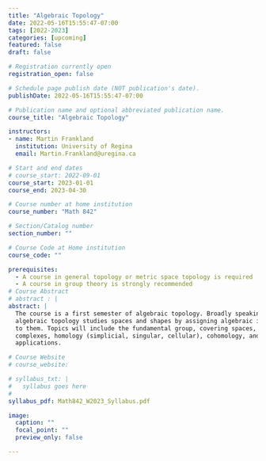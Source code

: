 ```yaml
---
title: "Algebraic Topology"
date: 2022-05-16T15:55:47-07:00
tags: [2022-2023]
categories: [upcoming]
featured: false
draft: false

# Registration currently open
registration_open: false

# Schedule page publish date (NOT publication's date).
publishDate: 2022-05-16T15:55:47-07:00

# Publication name and optional abbreviated publication name.
course_title: "Algebraic Topology"

instructors:
- name: Martin Frankland
  institution: University of Regina
  email: Martin.Frankland@uregina.ca

# Start and end dates
# course_start: 2022-09-01
course_start: 2023-01-01
course_end: 2023-04-30

# Course number at home institution
course_number: "Math 842"

# Section/Catalog number
section_number: ""

# Course Code at Home institution
course_code: ""

prerequisites:
  - A course in general topology or metric space topology is required
  - A course in group theory is strongly recommended
# Course Abstract
# abstract : |
abstract: |
  The course is a first semester of algebraic topology. Broadly speaking,
  algebraic topology studies spaces and shapes by assigning algebraic invariants
  to them. Topics will include the fundamental group, covering spaces, CW
  complexes, homology (simplicial, singular, cellular), cohomology, and some
  applications.

# Course Website
# course_website: 

# syllabus_txt: |
#   syllabus goes here
#
syllabus_pdf: Math842_W2023_Syllabus.pdf

image:
  caption: ""
  focal_point: ""
  preview_only: false

---
```

